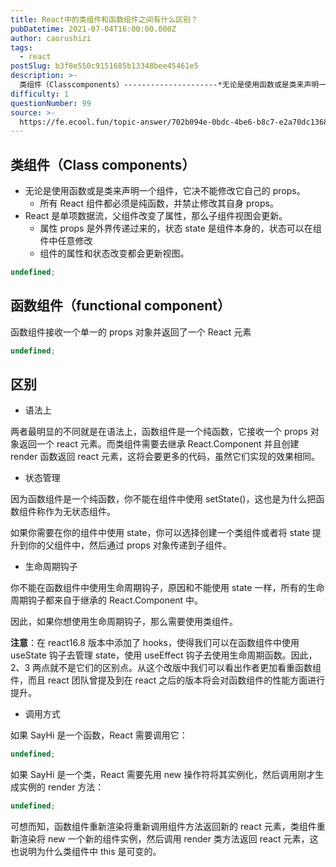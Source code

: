 ```yaml
---
title: React中的类组件和函数组件之间有什么区别？
pubDatetime: 2021-07-04T16:00:00.000Z
author: caorushizi
tags:
  - react
postSlug: b3f8e550c9151685b13348bee45461e5
description: >-
  类组件（Classcomponents）---------------------*无论是使用函数或是类来声明一个组件，它决不能修改它自己的props。*所有React组件都必须是纯函数，并禁止修改其
difficulty: 1
questionNumber: 99
source: >-
  https://fe.ecool.fun/topic-answer/702b094e-0bdc-4be6-b8c7-e2a70dc13688?orderBy=updateTime&order=desc&tagId=13
---
```


## 类组件（Class components）

- 无论是使用函数或是类来声明一个组件，它决不能修改它自己的 props。
  - 所有 React 组件都必须是纯函数，并禁止修改其自身 props。
- React 是单项数据流，父组件改变了属性，那么子组件视图会更新。
  - 属性 props 是外界传递过来的，状态 state 是组件本身的，状态可以在组件中任意修改
  - 组件的属性和状态改变都会更新视图。

```typescript
undefined;
```

## 函数组件（functional component）

函数组件接收一个单一的 props 对象并返回了一个 React 元素

```typescript
undefined;
```

## 区别

- 语法上

两者最明显的不同就是在语法上，函数组件是一个纯函数，它接收一个 props 对象返回一个 react 元素。而类组件需要去继承 React.Component 并且创建 render 函数返回 react 元素，这将会要更多的代码，虽然它们实现的效果相同。

- 状态管理

因为函数组件是一个纯函数，你不能在组件中使用 setState()，这也是为什么把函数组件称作为无状态组件。

如果你需要在你的组件中使用 state，你可以选择创建一个类组件或者将 state 提升到你的父组件中，然后通过 props 对象传递到子组件。

- 生命周期钩子

你不能在函数组件中使用生命周期钩子，原因和不能使用 state 一样，所有的生命周期钩子都来自于继承的 React.Component 中。

因此，如果你想使用生命周期钩子，那么需要使用类组件。

**注意**：在 react16.8 版本中添加了 hooks，使得我们可以在函数组件中使用 useState 钩子去管理 state，使用 useEffect 钩子去使用生命周期函数。因此，2、3 两点就不是它们的区别点。从这个改版中我们可以看出作者更加看重函数组件，而且 react 团队曾提及到在 react 之后的版本将会对函数组件的性能方面进行提升。

- 调用方式

如果 SayHi 是一个函数，React 需要调用它：

```typescript
undefined;
```

如果 SayHi 是一个类，React 需要先用 new 操作符将其实例化，然后调用刚才生成实例的 render 方法：

```typescript
undefined;
```

可想而知，函数组件重新渲染将重新调用组件方法返回新的 react 元素，类组件重新渲染将 new 一个新的组件实例，然后调用 render 类方法返回 react 元素，这也说明为什么类组件中 this 是可变的。
